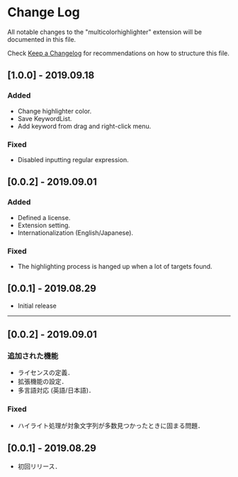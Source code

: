 # Change Log

All notable changes to the "multicolorhighlighter" extension will be documented in this file.

Check [Keep a Changelog](http://keepachangelog.com/) for recommendations on how to structure this file.

## [1.0.0] - 2019.09.18

### Added

- Change highlighter color.
- Save KeywordList.
- Add keyword from drag and right-click menu.

### Fixed

- Disabled inputting regular expression.

## [0.0.2] - 2019.09.01

### Added

- Defined a license.
- Extension setting.
- Internationalization (English/Japanese).

### Fixed

- The highlighting process is hanged up when a lot of targets found.

## [0.0.1] - 2019.08.29

- Initial release

---

## [0.0.2] - 2019.09.01

### 追加された機能

- ライセンスの定義．
- 拡張機能の設定．
- 多言語対応 (英語/日本語)．

### Fixed

- ハイライト処理が対象文字列が多数見つかったときに固まる問題．

## [0.0.1] - 2019.08.29

- 初回リリース．
